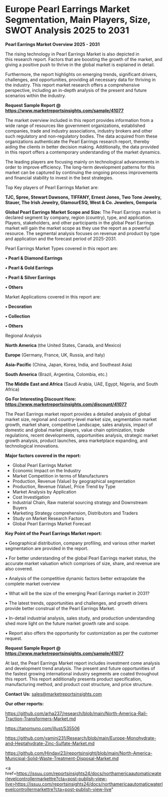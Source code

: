 # Europe Pearl Earrings Market Segmentation, Main Players, Size, SWOT Analysis 2025 to 2031

<Strong> Pearl Earrings Market Overview 2025 - 2031</strong>

The rising technology in Pearl Earrings Market is also depicted in this research report. Factors that are boosting the growth of the market, and giving a positive push to thrive in the global market is explained in detail.

Furthermore, the report highlights on emerging trends, significant drivers, challenges, and opportunities, providing all necessary data for thriving in the industry. This report market research offers a comprehensive perspective, including an in-depth analysis of the present and future scenarios within the industry.

<strong>Request Sample Report @ <a href=https://www.marketreportsinsights.com/sample/41077>https://www.marketreportsinsights.com/sample/41077</a></strong>

The market overview included in this report provides information from a wide range of resources like government organizations, established companies, trade and industry associations, industry brokers and other such regulatory and non-regulatory bodies. The data acquired from these organizations authenticate the Pearl Earrings research report, thereby aiding the clients in better decision making. Additionally, the data provided in this report offers a contemporary understanding of the market dynamics.

The leading players are focusing mainly on technological advancements in order to improve efficiency. The long-term development patterns for this market can be captured by continuing the ongoing process improvements and financial stability to invest in the best strategies.

Top Key players of Pearl Earrings Market are:

<strong>TJC, Spree, Stewart Dawsons, TIFFANY, Ernest Jones, Two Tone Jewelry, Stauer, The Irish Jewelry, GlamourESQ, West & Co. Jewelers, Gemporia</strong>

<strong><b>Global Pearl Earrings Market Scope and Size:</b></strong>
The Pearl Earrings market is declared segment by company, region (country), type, and application. Players, stakeholders, and other participants in the global Pearl Earrings market will gain the market scope as they use the report as a powerful resource. The segmental analysis focuses on revenue and product by type and application and the forecast period of 2025-2031.

Pearl Earrings Market Types covered in this report are:

<strong>•  Pearl & Diamond Earrings

•  Pearl & Gold Earrings

•  Pearl & Silver Earrings

•  Others</strong>

Market Applications covered in this report are:

<strong>•  Decoration

•  Collection

•  Others</strong> 

Regional Analysis

<strong>North America</strong> (the United States, Canada, and Mexico)

<strong>Europe</strong> (Germany, France, UK, Russia, and Italy)

<strong>Asia-Pacific</strong> (China, Japan, Korea, India, and Southeast Asia)

<strong>South America</strong> (Brazil, Argentina, Colombia, etc.)

<strong>The Middle East and Africa</strong> (Saudi Arabia, UAE, Egypt, Nigeria, and South Africa)

<strong>Go For Interesting Discount Here: <a href=https://www.marketreportsinsights.com/discount/41077>https://www.marketreportsinsights.com/discount/41077</a></strong>

The Pearl Earrings market report provides a detailed analysis of global market size, regional and country-level market size, segmentation market growth, market share, competitive Landscape, sales analysis, impact of domestic and global market players, value chain optimization, trade regulations, recent developments, opportunities analysis, strategic market growth analysis, product launches, area marketplace expanding, and technological innovations.

<strong><b>Major factors covered in the report:</b></strong>
<ul>
  <li>Global Pearl Earrings Market </li>
  <li>Economic Impact on the Industry</li>
  <li>Market Competition in terms of Manufacturers</li>
  <li>Production, Revenue (Value) by geographical segmentation</li>
  <li>Production, Revenue (Value), Price Trend by Type</li>
  <li>Market Analysis by Application</li>
  <li>Cost Investigation</li>
  <li>Industrial Chain, Raw material sourcing strategy and Downstream Buyers</li>
  <li>Marketing Strategy comprehension, Distributors and Traders</li>
  <li>Study on Market Research Factors</li>
  <li>Global Pearl Earrings Market Forecast</li>
</ul>

<strong><b>Key Point of the Pearl Earrings Market report:</b></strong>

• Geographical distribution, company profiling, and various other market segmentation are provided in the report.

• For better understanding of the global Pearl Earrings market status, the accurate market valuation which comprises of size, share, and revenue are also covered.

• Analysis of the competitive dynamic factors better extrapolate the complete market overview

• What will be the size of the emerging Pearl Earrings market in 2031?

• The latest trends, opportunities and challenges, and growth drivers provide better construal of the Pearl Earrings Market.

• In-detail industrial analysis, sales study, and production understanding shed more light on the future market growth rate and scope.

• Report also offers the opportunity for customization as per the customer request.

<strong>Request Sample Report @ <a href=https://www.marketreportsinsights.com/sample/41077>https://www.marketreportsinsights.com/sample/41077</a></strong>

At last, the Pearl Earrings Market report includes investment come analysis and development trend analysis. The present and future opportunities of the fastest growing international industry segments are coated throughout this report. This report additionally presents product specification, manufacturing method, and product cost structure, and price structure.

<strong>Contact Us:</strong>
sales@marketreportsinsights.com

<strong>Our other reports:</strong>

<a href=https://github.com/arha237/research/blob/main/North-America-Rail-Traction-Transformers-Market.md>https://github.com/arha237/research/blob/main/North-America-Rail-Traction-Transformers-Market.md</a>

<a href=https://tanomuno.com/illust/535506>https://tanomuno.com/illust/535506</a>

<a href=https://github.com/yamini231/Research/blob/main/Europe-Monohydrate-and-Heptahydrate-Zinc-Sulfate-Market.md>https://github.com/yamini231/Research/blob/main/Europe-Monohydrate-and-Heptahydrate-Zinc-Sulfate-Market.md</a>

<a href=https://github.com/Hindavi23/reportsinsight/blob/main/North-America-Municipal-Solid-Waste-Treatment-Disposal-Market.md>https://github.com/Hindavi23/reportsinsight/blob/main/North-America-Municipal-Solid-Waste-Treatment-Disposal-Market.md</a>

<a href=https://issuu.com/reportsinsights24/docs/northamericaautomaticwaterlevelcontrollermarkettre?cta=post-publish-view-live>https://issuu.com/reportsinsights24/docs/northamericaautomaticwaterlevelcontrollermarkettre?cta=post-publish-view-live</a>"
